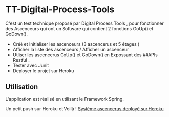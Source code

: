 # TT-Digital-Process-Tools

C'est un test technique proposé par Digital Process Tools , pour fonctionner des Ascenceurs
qui ont un Software qui contient 2 fonctions GoUp() et GoDown().

* Créé et Initialiser les ascenceurs (3 ascencerus et 5 étages )
* Afficher la liste des ascenceurs / Afficher un ascenceur
* Utliser les  ascencerus GoUp() et GoDown() en Expossant des ##APIs Restful .
* Tester avec Junit
* Deployer le projet sur Heroku 




## Utilisation 

L'application est réalisé en utilisant le Framework Spring.

Un petit push sur Heroku et Voilà !
[Système ascencerus deployé sur Heroku](https://syteme-ascenseur.herokuapp.com/swagger-ui/)
